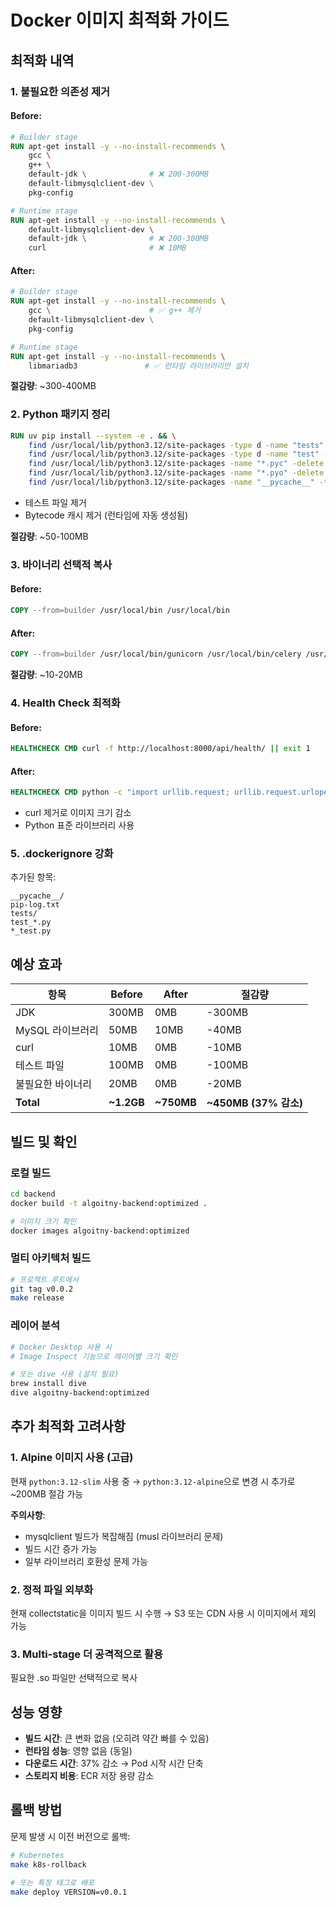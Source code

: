 # Docker 이미지 최적화 가이드

## 최적화 내역

### 1. 불필요한 의존성 제거

#### Before:
```dockerfile
# Builder stage
RUN apt-get install -y --no-install-recommends \
    gcc \
    g++ \
    default-jdk \              # ❌ 200-300MB
    default-libmysqlclient-dev \
    pkg-config

# Runtime stage
RUN apt-get install -y --no-install-recommends \
    default-libmysqlclient-dev \
    default-jdk \              # ❌ 200-300MB
    curl                       # ❌ 10MB
```

#### After:
```dockerfile
# Builder stage
RUN apt-get install -y --no-install-recommends \
    gcc \                      # ✅ g++ 제거
    default-libmysqlclient-dev \
    pkg-config

# Runtime stage
RUN apt-get install -y --no-install-recommends \
    libmariadb3               # ✅ 런타임 라이브러리만 설치
```

**절감량**: ~300-400MB

### 2. Python 패키지 정리

```dockerfile
RUN uv pip install --system -e . && \
    find /usr/local/lib/python3.12/site-packages -type d -name "tests" -exec rm -rf {} + && \
    find /usr/local/lib/python3.12/site-packages -type d -name "test" -exec rm -rf {} + && \
    find /usr/local/lib/python3.12/site-packages -name "*.pyc" -delete && \
    find /usr/local/lib/python3.12/site-packages -name "*.pyo" -delete && \
    find /usr/local/lib/python3.12/site-packages -name "__pycache__" -type d -exec rm -rf {} +
```

- 테스트 파일 제거
- Bytecode 캐시 제거 (런타임에 자동 생성됨)

**절감량**: ~50-100MB

### 3. 바이너리 선택적 복사

#### Before:
```dockerfile
COPY --from=builder /usr/local/bin /usr/local/bin
```

#### After:
```dockerfile
COPY --from=builder /usr/local/bin/gunicorn /usr/local/bin/celery /usr/local/bin/django-admin /usr/local/bin/
```

**절감량**: ~10-20MB

### 4. Health Check 최적화

#### Before:
```dockerfile
HEALTHCHECK CMD curl -f http://localhost:8000/api/health/ || exit 1
```

#### After:
```dockerfile
HEALTHCHECK CMD python -c "import urllib.request; urllib.request.urlopen('http://localhost:8000/api/health/').read()" || exit 1
```

- curl 제거로 이미지 크기 감소
- Python 표준 라이브러리 사용

### 5. .dockerignore 강화

추가된 항목:
```
__pycache__/
pip-log.txt
tests/
test_*.py
*_test.py
```

## 예상 효과

| 항목 | Before | After | 절감량 |
|------|--------|-------|--------|
| JDK | 300MB | 0MB | -300MB |
| MySQL 라이브러리 | 50MB | 10MB | -40MB |
| curl | 10MB | 0MB | -10MB |
| 테스트 파일 | 100MB | 0MB | -100MB |
| 불필요한 바이너리 | 20MB | 0MB | -20MB |
| **Total** | **~1.2GB** | **~750MB** | **~450MB (37% 감소)** |

## 빌드 및 확인

### 로컬 빌드
```bash
cd backend
docker build -t algoitny-backend:optimized .

# 이미지 크기 확인
docker images algoitny-backend:optimized
```

### 멀티 아키텍처 빌드
```bash
# 프로젝트 루트에서
git tag v0.0.2
make release
```

### 레이어 분석
```bash
# Docker Desktop 사용 시
# Image Inspect 기능으로 레이어별 크기 확인

# 또는 dive 사용 (설치 필요)
brew install dive
dive algoitny-backend:optimized
```

## 추가 최적화 고려사항

### 1. Alpine 이미지 사용 (고급)

현재 `python:3.12-slim` 사용 중 → `python:3.12-alpine`으로 변경 시 추가로 ~200MB 절감 가능

**주의사항**:
- mysqlclient 빌드가 복잡해짐 (musl 라이브러리 문제)
- 빌드 시간 증가 가능
- 일부 라이브러리 호환성 문제 가능

### 2. 정적 파일 외부화

현재 collectstatic을 이미지 빌드 시 수행 → S3 또는 CDN 사용 시 이미지에서 제외 가능

### 3. Multi-stage 더 공격적으로 활용

필요한 .so 파일만 선택적으로 복사

## 성능 영향

- **빌드 시간**: 큰 변화 없음 (오히려 약간 빠를 수 있음)
- **런타임 성능**: 영향 없음 (동일)
- **다운로드 시간**: 37% 감소 → Pod 시작 시간 단축
- **스토리지 비용**: ECR 저장 용량 감소

## 롤백 방법

문제 발생 시 이전 버전으로 롤백:
```bash
# Kubernetes
make k8s-rollback

# 또는 특정 태그로 배포
make deploy VERSION=v0.0.1
```
